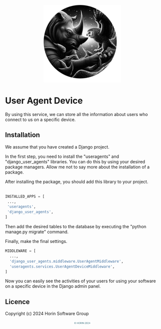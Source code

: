 <div align="center">
<img src="README_DOT_MD_RESOURCES/HEADER.png" width="50%" style="text-align-all:center; ">
</div>

# User Agent Device

By using this service, we can store all the information about users who connect to us on a specific device.

## Installation

We assume that you have created a Django project.

In the first step, you need to install the "useragents" and "django_user_agents" libraries.
You can do this by using your desired package managers.
Allow me not to say more about the installation of a package.

After installing the package, you should add this library to your project.

 ```python

INSTALLED_APPS = [
  ...,
  'useragents',
  'django_user_agents',
]

```

Then add the desired tables to the database by executing the "python manage.py migrate" command.

Finally, make the final settings.

```python
MIDDLEWARE = [
  ...,
  'django_user_agents.middleware.UserAgentMiddleware',
  'useragents.services.UserAgentDeviceMiddleware',
]
```

Now you can easily see the activities of your users for using your software on a specific device in the Django admin
panel.

## Licence

Copyright (c) 2024 Horin Software Group

<div align="center">
<img src="README_DOT_MD_RESOURCES/HORIN2024.png" width="12%" style="text-align-all:center; ">
</div>

